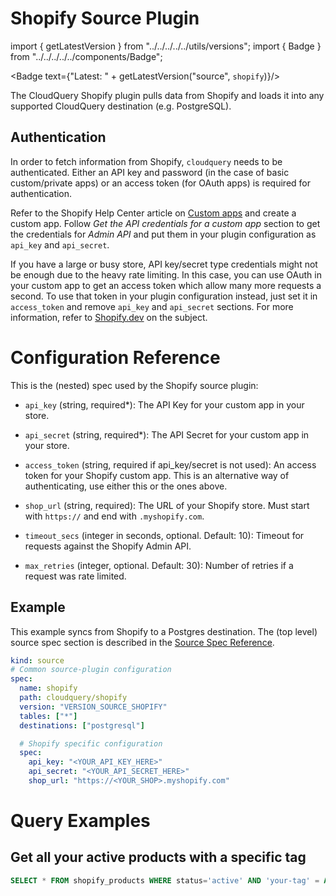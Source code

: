 # Shopify Source Plugin

import { getLatestVersion } from "../../../../../utils/versions";
import { Badge } from "../../../../../components/Badge";

<Badge text={"Latest: " + getLatestVersion("source", `shopify`)}/>

The CloudQuery Shopify plugin pulls data from Shopify and loads it into any supported CloudQuery destination (e.g. PostgreSQL).

## Authentication

In order to fetch information from Shopify, `cloudquery` needs to be authenticated. Either an API key and password (in the case of basic custom/private apps) or an access token (for OAuth apps) is required for authentication.

Refer to the Shopify Help Center article on [Custom apps](https://help.shopify.com/en/manual/apps/custom-apps) and create a custom app. Follow _Get the API credentials for a custom app_ section to get the credentials for _Admin API_ and put them in your plugin configuration as `api_key` and `api_secret`.

If you have a large or busy store, API key/secret type credentials might not be enough due to the heavy rate limiting. In this case, you can use OAuth in your custom app to get an access token which allow many more requests a second. To use that token in your plugin configuration instead, just set it in `access_token` and remove `api_key` and `api_secret` sections. For more information, refer to [Shopify.dev](https://shopify.dev/apps/distribution) on the subject.


# Configuration Reference

This is the (nested) spec used by the Shopify source plugin:

- `api_key` (string, required*):
  The API Key for your custom app in your store.

- `api_secret` (string, required*):
  The API Secret for your custom app in your store.

- `access_token` (string, required if api_key/secret is not used):
  An access token for your Shopify custom app. This is an alternative way of authenticating, use either this or the ones above.

- `shop_url` (string, required): The URL of your Shopify store. Must start with `https://` and end with `.myshopify.com`.

- `timeout_secs` (integer in seconds, optional. Default: 10):
  Timeout for requests against the Shopify Admin API.

- `max_retries` (integer, optional. Default: 30):
  Number of retries if a request was rate limited.

## Example

This example syncs from Shopify to a Postgres destination. The (top level) source spec section is described in the [Source Spec Reference](https://www.cloudquery.io/docs/reference/source-spec).

```yaml
kind: source
# Common source-plugin configuration
spec:
  name: shopify
  path: cloudquery/shopify
  version: "VERSION_SOURCE_SHOPIFY"
  tables: ["*"]
  destinations: ["postgresql"]

  # Shopify specific configuration
  spec:
    api_key: "<YOUR_API_KEY_HERE>"
    api_secret: "<YOUR_API_SECRET_HERE>"
    shop_url: "https://<YOUR_SHOP>.myshopify.com"
```

# Query Examples

## Get all your active products with a specific tag

```sql copy
SELECT * FROM shopify_products WHERE status='active' AND 'your-tag' = ANY(tags);
```

